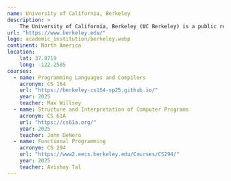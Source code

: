 ```yaml
---
name: University of California, Berkeley
description: >
    The University of California, Berkeley (UC Berkeley) is a public research university in Berkeley, California, founded in 1868. It is the flagship campus of the University of California system and is widely regarded as one of the world's most prestigious public universities.
url: "https://www.berkeley.edu/"
logo: academic_institution/berkeley.webp
continent: North America
location:
    lat: 37.8719
    long: -122.2585
courses:
  - name: Programming Languages and Compilers
    acronym: CS 164
    url: "https://berkeley-cs164-sp25.github.io/"
    year: 2025
    teacher: Max Willsey
  - name: Structure and Interpretation of Computer Programs
    acronym: CS 61A
    url: "https://cs61a.org/"
    year: 2025
    teacher: John DeNero
  - name: Functional Programming
    acronym: CS 294
    url: "https://www2.eecs.berkeley.edu/Courses/CS294/"
    year: 2025
    teacher: Avishay Tal
---
```

